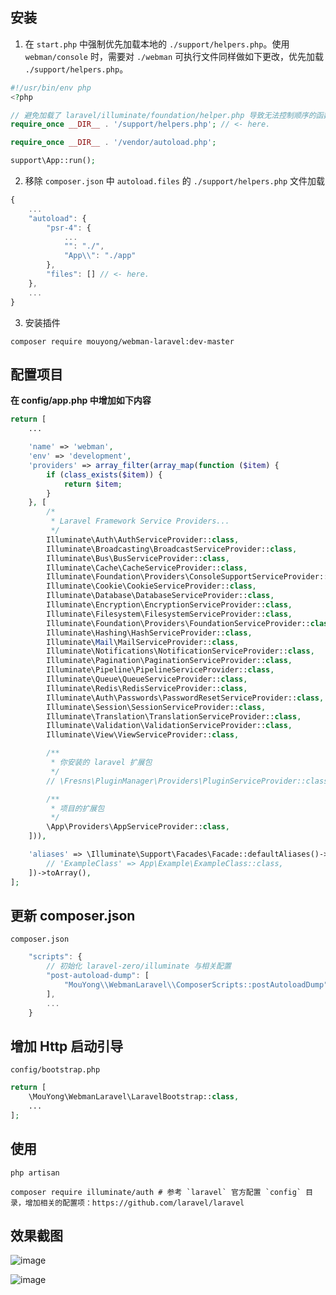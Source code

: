 ## 安装

1. 在 `start.php` 中强制优先加载本地的 `./support/helpers.php`。使用 `webman/console` 时，需要对 `./webman` 可执行文件同样做如下更改，优先加载 `./support/helpers.php`。

```php
#!/usr/bin/env php
<?php

// 避免加载了 laravel/illuminate/foundation/helper.php 导致无法控制顺序的函数重定义报错
require_once __DIR__ . '/support/helpers.php'; // <- here.

require_once __DIR__ . '/vendor/autoload.php';

support\App::run();
```

2. 移除 `composer.json` 中 `autoload.files` 的 `./support/helpers.php` 文件加载

```js
{
    ...
    "autoload": {
        "psr-4": {
            ...
            "": "./",
            "App\\": "./app"
        },
        "files": [] // <- here.
    },
    ...
}
```

3. 安装插件

```
composer require mouyong/webman-laravel:dev-master
```


## 配置项目

**在 config/app.php 中增加如下内容**

```php
return [
    ...

    'name' => 'webman',
    'env' => 'development',
    'providers' => array_filter(array_map(function ($item) {
        if (class_exists($item)) {
            return $item;
        }
    }, [
        /*
         * Laravel Framework Service Providers...
         */
        Illuminate\Auth\AuthServiceProvider::class,
        Illuminate\Broadcasting\BroadcastServiceProvider::class,
        Illuminate\Bus\BusServiceProvider::class,
        Illuminate\Cache\CacheServiceProvider::class,
        Illuminate\Foundation\Providers\ConsoleSupportServiceProvider::class,
        Illuminate\Cookie\CookieServiceProvider::class,
        Illuminate\Database\DatabaseServiceProvider::class,
        Illuminate\Encryption\EncryptionServiceProvider::class,
        Illuminate\Filesystem\FilesystemServiceProvider::class,
        Illuminate\Foundation\Providers\FoundationServiceProvider::class,
        Illuminate\Hashing\HashServiceProvider::class,
        Illuminate\Mail\MailServiceProvider::class,
        Illuminate\Notifications\NotificationServiceProvider::class,
        Illuminate\Pagination\PaginationServiceProvider::class,
        Illuminate\Pipeline\PipelineServiceProvider::class,
        Illuminate\Queue\QueueServiceProvider::class,
        Illuminate\Redis\RedisServiceProvider::class,
        Illuminate\Auth\Passwords\PasswordResetServiceProvider::class,
        Illuminate\Session\SessionServiceProvider::class,
        Illuminate\Translation\TranslationServiceProvider::class,
        Illuminate\Validation\ValidationServiceProvider::class,
        Illuminate\View\ViewServiceProvider::class,

        /**
         * 你安装的 laravel 扩展包
         */
        // \Fresns\PluginManager\Providers\PluginServiceProvider::class,

        /**
         * 项目的扩展包
         */
        \App\Providers\AppServiceProvider::class,
    ])),

    'aliases' => \Illuminate\Support\Facades\Facade::defaultAliases()->merge([
        // 'ExampleClass' => App\Example\ExampleClass::class,
    ])->toArray(),
];
```


## 更新 composer.json

`composer.json`

```js
    "scripts": {
        // 初始化 laravel-zero/illuminate 与相关配置
        "post-autoload-dump": [
            "MouYong\\WebmanLaravel\\ComposerScripts::postAutoloadDump"
        ],
        ...
    }
```


## 增加 Http 启动引导

`config/bootstrap.php`

```php
return [
    \MouYong\WebmanLaravel\LaravelBootstrap::class,
    ...
];
```


## 使用

```shell
php artisan

composer require illuminate/auth # 参考 `laravel` 官方配置 `config` 目录，增加相关的配置项：https://github.com/laravel/laravel
```


## 效果截图

![image](https://user-images.githubusercontent.com/10336437/196345176-9865a0c0-b3cf-4c49-b17a-058480a93a63.png)

![image](https://user-images.githubusercontent.com/10336437/196345268-b0953196-a2b0-49e6-ac2a-ca2eeaeafc0f.png)
